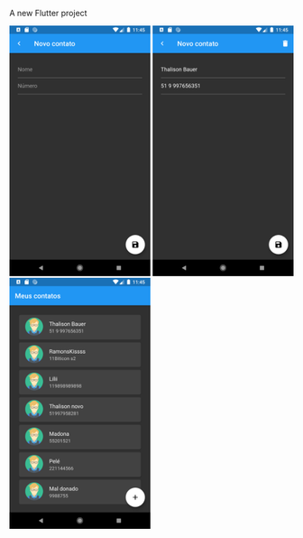 A new Flutter project

<p align="left">
  <img src="https://github.com/ThalisonBauer/AgendaG2/blob/master/prtScr/add.png" width="250">
  <img src="https://github.com/ThalisonBauer/AgendaG2/blob/master/prtScr/edit.png" width="250">
  <img src="https://github.com/ThalisonBauer/AgendaG2/blob/master/prtScr/list.png" width="250">
</p>
